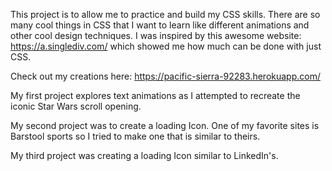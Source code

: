 This project is to allow me to practice and build my CSS skills. There are so many cool things in CSS that I want to learn like different animations and other cool design techniques. I was inspired by this awesome website: https://a.singlediv.com/ which showed me how much can be done with just CSS.

Check out my creations here: https://pacific-sierra-92283.herokuapp.com/

My first project explores text animations as I attempted to recreate the iconic Star Wars scroll opening.

My second project was to create a loading Icon. One of my favorite sites is Barstool sports so I tried to make one that is similar to theirs.

My third project was creating a loading Icon similar to LinkedIn's. 
